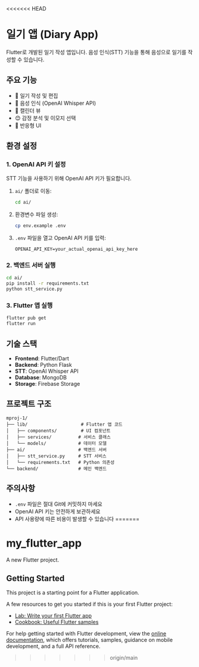 <<<<<<< HEAD
# 일기 앱 (Diary App)

Flutter로 개발된 일기 작성 앱입니다. 음성 인식(STT) 기능을 통해 음성으로 일기를 작성할 수 있습니다.

## 주요 기능

- 📝 일기 작성 및 편집
- 🎤 음성 인식 (OpenAI Whisper API)
- 📅 캘린더 뷰
- 😊 감정 분석 및 이모지 선택
- 📱 반응형 UI

## 환경 설정

### 1. OpenAI API 키 설정

STT 기능을 사용하기 위해 OpenAI API 키가 필요합니다.

1. `ai/` 폴더로 이동:
   ```bash
   cd ai/
   ```

2. 환경변수 파일 생성:
   ```bash
   cp env.example .env
   ```

3. `.env` 파일을 열고 OpenAI API 키를 입력:
   ```env
   OPENAI_API_KEY=your_actual_openai_api_key_here
   ```

### 2. 백엔드 서버 실행

```bash
cd ai/
pip install -r requirements.txt
python stt_service.py
```

### 3. Flutter 앱 실행

```bash
flutter pub get
flutter run
```

## 기술 스택

- **Frontend**: Flutter/Dart
- **Backend**: Python Flask
- **STT**: OpenAI Whisper API
- **Database**: MongoDB
- **Storage**: Firebase Storage

## 프로젝트 구조

```
mproj-1/
├── lib/                    # Flutter 앱 코드
│   ├── components/         # UI 컴포넌트
│   ├── services/          # 서비스 클래스
│   └── models/            # 데이터 모델
├── ai/                    # 백엔드 서버
│   ├── stt_service.py     # STT 서비스
│   └── requirements.txt   # Python 의존성
└── backend/               # 메인 백엔드
```

## 주의사항

- `.env` 파일은 절대 Git에 커밋하지 마세요
- OpenAI API 키는 안전하게 보관하세요
- API 사용량에 따른 비용이 발생할 수 있습니다
=======
# my_flutter_app

A new Flutter project.

## Getting Started

This project is a starting point for a Flutter application.

A few resources to get you started if this is your first Flutter project:

- [Lab: Write your first Flutter app](https://docs.flutter.dev/get-started/codelab)
- [Cookbook: Useful Flutter samples](https://docs.flutter.dev/cookbook)

For help getting started with Flutter development, view the
[online documentation](https://docs.flutter.dev/), which offers tutorials,
samples, guidance on mobile development, and a full API reference.
>>>>>>> origin/main
